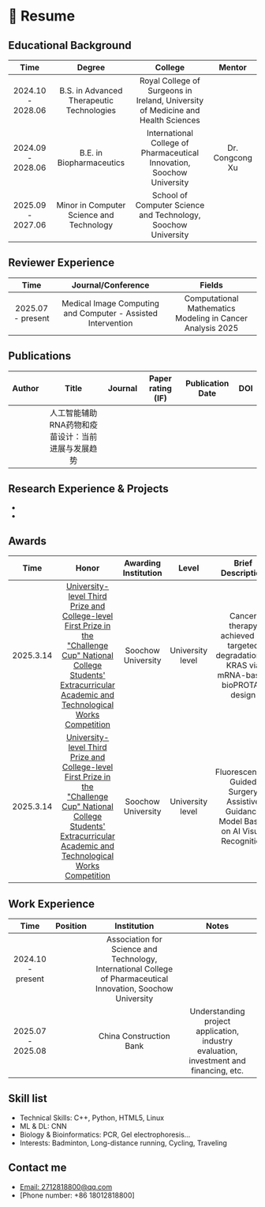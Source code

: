 # 📄 Resume

## Educational Background

|     Time     |     Degree     |    College     |     Mentor     |
|:------------:|:--------------:|:--------------:|:--------------:|
| 2024.10 - 2028.06 | B.S. in Advanced Therapeutic Technologies | Royal College of Surgeons in Ireland, University of Medicine and Health Sciences |  |
| 2024.09 - 2028.06 | B.E. in Biopharmaceutics | International College of Pharmaceutical Innovation, Soochow University | Dr. Congcong Xu |
| 2025.09 - 2027.06 | Minor in Computer Science and Technology | School of Computer Science and Technology, Soochow University |  |


## Reviewer Experience

|     Time     |     Journal/Conference     |     Fields     |
|:----:|:----:|:---:|
| 2025.07 - present | Medical Image Computing and Computer - Assisted Intervention | Computational Mathematics Modeling in Cancer Analysis 2025 |


## Publications

|     Author     |     Title     |     Journal     |     Paper rating (IF)     |     Publication Date     |     DOI     |
|:--------------:|:-------------:|:---------------:|:-------------------------:|:------------------------:|:-----------:|
|  | 人工智能辅助RNA药物和疫苗设计：当前进展与发展趋势 |  |  |  |  |

## Research Experience & Projects
-
-

## Awards
|     Time     |     Honor     |    Awarding Institution     |     Level     |     Brief Description     |
|:------------:|:--------------:|:---------------------------:|:-------------:|:-------------------------:|
| 2025.3.14 | [University-level Third Prize and College-level First Prize in the "Challenge Cup" National College Students' Extracurricular Academic and Technological Works Competition](http://42.244.33.107/defaultroot/gov/info_view_my.jsp?whir_new_verifyCode=1&editId=38395241) | Soochow University | University level | Cancer therapy achieved by targeted degradation of KRAS via mRNA-based bioPROTAC design |
| 2025.3.14 | [University-level Third Prize and College-level First Prize in the "Challenge Cup" National College Students' Extracurricular Academic and Technological Works Competition](http://42.244.33.107/defaultroot/gov/info_view_my.jsp?whir_new_verifyCode=1&editId=38395241) | Soochow University | University level | Fluorescence-Guided Surgery Assistive Guidance Model Based on AI Visual Recognition |

## Work Experience

|     Time    |   Position   |   Institution   | Notes |
|:-----------:|:------------:|:---------------:|:-----:|
| 2024.10 - present |  | Association for Science and Technology, International College of Pharmaceutical Innovation, Soochow University |  |
| 2025.07 - 2025.08 |  | China Construction Bank | Understanding project application, industry evaluation, investment and financing, etc. |

## Skill list
- Technical Skills: C++, Python, HTML5, Linux
- ML & DL: CNN
- Biology & Bioinformatics: PCR, Gel electrophoresis...
- Interests: Badminton, Long-distance running, Cycling, Traveling

## Contact me
- [Email: 2712818800@qq.com](mailto:@2712818800@qq.com)
- [Phone number: +86 18012818800]
